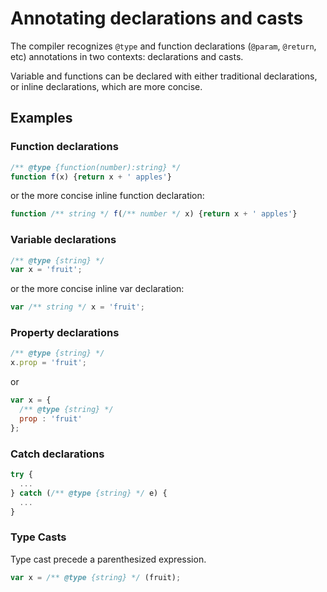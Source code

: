 # Annotating declarations and casts

The compiler recognizes `@type` and function declarations (`@param`, `@return`, etc) annotations in two contexts: declarations and casts.

Variable and functions can be declared with either traditional declarations, or inline declarations, which are more concise.

## Examples

### Function declarations

```js
/** @type {function(number):string} */
function f(x) {return x + ' apples'}
```
or the more concise inline function declaration:
```js
function /** string */ f(/** number */ x) {return x + ' apples'}
```

### Variable declarations

```js
/** @type {string} */
var x = 'fruit';
```
or the more concise inline var declaration:
```js
var /** string */ x = 'fruit';
```

### Property declarations
```js
/** @type {string} */
x.prop = 'fruit';
```
or

```js
var x = {
  /** @type {string} */
  prop : 'fruit'
};
```

### Catch declarations

```js
try { 
  ... 
} catch (/** @type {string} */ e) {
  ...
}
```

### Type Casts

Type cast precede a parenthesized expression.

```js
var x = /** @type {string} */ (fruit);
```